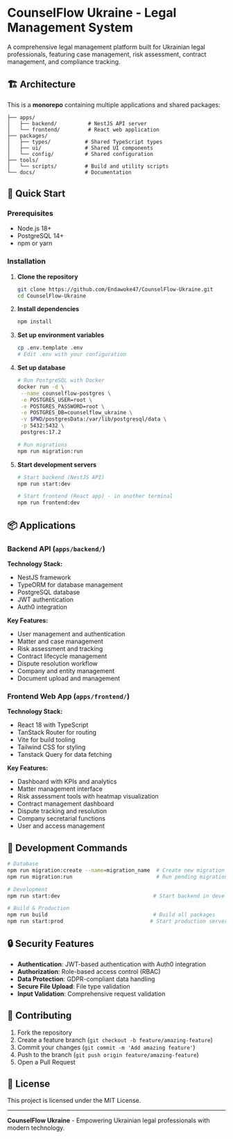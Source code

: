 # CounselFlow Ukraine - Legal Management System

A comprehensive legal management platform built for Ukrainian legal professionals, featuring case management, risk assessment, contract management, and compliance tracking.

## 🏗️ Architecture

This is a **monorepo** containing multiple applications and shared packages:

```
├── apps/
│   ├── backend/          # NestJS API server
│   └── frontend/         # React web application
├── packages/
│   ├── types/           # Shared TypeScript types
│   ├── ui/              # Shared UI components
│   └── config/          # Shared configuration
├── tools/
│   └── scripts/         # Build and utility scripts
└── docs/                # Documentation
```

## 🚀 Quick Start

### Prerequisites

- Node.js 18+ 
- PostgreSQL 14+
- npm or yarn

### Installation

1. **Clone the repository**
   ```bash
   git clone https://github.com/Endawoke47/CounselFlow-Ukraine.git
   cd CounselFlow-Ukraine
   ```

2. **Install dependencies**
   ```bash
   npm install
   ```

3. **Set up environment variables**
   ```bash
   cp .env.template .env
   # Edit .env with your configuration
   ```

4. **Set up database**
   ```bash
   # Run PostgreSQL with Docker
   docker run -d \
    --name counselflow-postgres \
    -e POSTGRES_USER=root \
    -e POSTGRES_PASSWORD=root \
    -e POSTGRES_DB=counselflow_ukraine \
    -v $PWD/postgresData:/var/lib/postgresql/data \
    -p 5432:5432 \
    postgres:17.2
   
   # Run migrations
   npm run migration:run
   ```

5. **Start development servers**
   ```bash
   # Start backend (NestJS API)
   npm run start:dev
   
   # Start frontend (React app) - in another terminal
   npm run frontend:dev
   ```

## 📦 Applications

### Backend API (`apps/backend/`)

**Technology Stack:**
- NestJS framework
- TypeORM for database management
- PostgreSQL database
- JWT authentication
- Auth0 integration

**Key Features:**
- User management and authentication
- Matter and case management
- Risk assessment and tracking
- Contract lifecycle management
- Dispute resolution workflow
- Company and entity management
- Document upload and management

### Frontend Web App (`apps/frontend/`)

**Technology Stack:**
- React 18 with TypeScript
- TanStack Router for routing
- Vite for build tooling
- Tailwind CSS for styling
- Tanstack Query for data fetching

**Key Features:**
- Dashboard with KPIs and analytics
- Matter management interface
- Risk assessment tools with heatmap visualization
- Contract management dashboard
- Dispute tracking and resolution
- Company secretarial functions
- User and access management

## 🔧 Development Commands

```bash
# Database
npm run migration:create --name=migration_name  # Create new migration
npm run migration:run                           # Run pending migrations

# Development
npm run start:dev                              # Start backend in development mode

# Build & Production
npm run build                                  # Build all packages
npm run start:prod                            # Start production server
```

## 🔒 Security Features

- **Authentication**: JWT-based authentication with Auth0 integration
- **Authorization**: Role-based access control (RBAC)
- **Data Protection**: GDPR-compliant data handling
- **Secure File Upload**: File type validation
- **Input Validation**: Comprehensive request validation

## 🤝 Contributing

1. Fork the repository
2. Create a feature branch (`git checkout -b feature/amazing-feature`)
3. Commit your changes (`git commit -m 'Add amazing feature'`)
4. Push to the branch (`git push origin feature/amazing-feature`)
5. Open a Pull Request

## 📄 License

This project is licensed under the MIT License.

---

**CounselFlow Ukraine** - Empowering Ukrainian legal professionals with modern technology.
